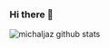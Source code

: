 ### Hi there 👋


![michaljaz github stats](https://github-readme-stats.vercel.app/api?username=michaljaz&show_icons=true&hide_border=true&theme=merko)
<!--
**michaljaz/michaljaz** is a ✨ _special_ ✨ repository because its `README.md` (this file) appears on your GitHub profile.

Here are some ideas to get you started:

- 🔭 I’m currently working on ...
- 🌱 I’m currently learning ...
- 👯 I’m looking to collaborate on ...
- 🤔 I’m looking for help with ...
- 💬 Ask me about ...
- 📫 How to reach me: ...
- 😄 Pronouns: ...
- ⚡ Fun fact: ...
-->
